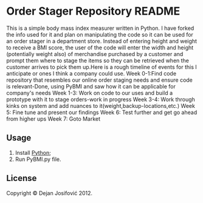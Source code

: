 # Order Stager Repository README
This is a simple body mass index measurer written in Python. I have forked the info used for it and plan on manipulating the code so it can be used for an order stager in a department store. Instead of entering height and weight to receive a BMI score, the user of the code will enter the width and height (potentially weight also) of merchandise purchased by a customer and prompt them where to stage the items so they can be retrieved when the customer arrives to pick them up.Here is a rough timeline of events for this I anticipate or ones I think a company could use.
Week 0-1:Find code repository that resembles our online order staging needs and ensure code is relevant-Done, using PyBMI and saw how it can be applicable for company's needs
Week 1-3: Work on code to our uses and build a prototype with it to stage orders-work in progress
Week 3-4: Work through kinks on system and add nuances to it(weight,backup-locations,etc.)
Week 5: Fine tune and present our findings 
Week 6: Test further and get go ahead from higher ups
Week 7: Goto Market
## Usage

1. Install <a href="http://www.python.org/download/">Python</a>;
2. Run PyBMI.py file.

## License

Copyright &copy; Dejan Josifović 2012.
